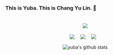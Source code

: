### This is Yuba. This is Chang Yu Lin. 👋

<!-- 动态打字效果 -->
<h1 align="center">
  <a href="https://github.com/YubaKevin">
  <a href="">
    <img src="https://readme-typing-svg.herokuapp.com/?lines=printf(%22Hello%2C%20World!%22);鱼八欢迎您!&center=true&size=27">
  </a>
</h1>
  

  <!-- 个人资料徽标 -->
<div align="center">
<!--   <a href="https://sunguoqi.com/"><img src="https://img.shields.io/badge/website-%E4%B8%AA%E4%BA%BA%E7%BD%91%E7%AB%99-blue"></a>&emsp; -->
  <a href="https://blog.csdn.net/qq535441862/"><img src="https://img.shields.io/badge/CSDN-%E5%8D%9A%E5%AE%A2-c32136"></a>&emsp;
  <a href="https://space.bilibili.com/277674850/"><img src="https://img.shields.io/badge/bilibili-B%E7%AB%99-ff69b4"></a>&emsp;
  <a href="https://www.zhihu.com/people/sunguoqi/"><img src="https://img.shields.io/badge/zhihu-%E7%9F%A5%E4%B9%8E-blue"></a>&emsp;
  
 <!-- 个人数据统计-->
  ![yuba's github stats](https://github-readme-stats.vercel.app/api?username=YubaKevin&show_icons=true)
  
<!--
**YubaKevin/YubaKevin** is a ✨ _special_ ✨ repository because its `README.md` (this file) appears on your GitHub profile.

Here are some ideas to get you started:

- 🔭 I’m currently working on ...
- 🌱 I’m currently learning ...
- 👯 I’m looking to collaborate on ...
- 🤔 I’m looking for help with ...
- 💬 Ask me about ...
- 📫 How to reach me: ...
- 😄 Pronouns: ...
- ⚡ Fun fact: ...
-->
